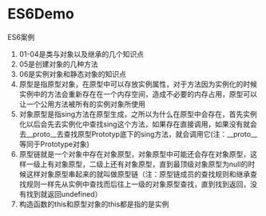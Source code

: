 # ES6Demo
ES6案例
1. 01-04是类与对象以及继承的几个知识点
2. 05是创建对象的几种方法
3. 06是实例对象和静态对象的知识点
4. 原型是指原型对象，在原型中可以存放实例属性，对于方法因为实例化的时候实例中的方法会重新存在在一个内存空间，造成不必要的内存占用，原型可以让一个公用方法被所有的实例对象所使用
5. 对象原型是指sing方法在原型生成，之所以为什么在原型中会存在，首先实例化以后会先去实例化中查找sing这个方法，如果存在直接调用，如果没有就会去__proto__去查找原型Prototyp底下的sing方法，就会调用它(注：__proto__等同于Prototype对象)
6. 原型链就是一个对象中存在对象原型，对象原型中可能还会存在对象原型，这样一级上有对象原型，二级上还有对象原型，直到最顶级对象原型为null的时候这样对象原型串起来的就叫做原型链（注：原型链成员的查找规则和继承查找规则一样先从实例中查找而后往上一级的对象原型查找，直到找到返回，没有找到就返回undefined）
7. 构造函数的this和原型对象的this都是指的是实例

